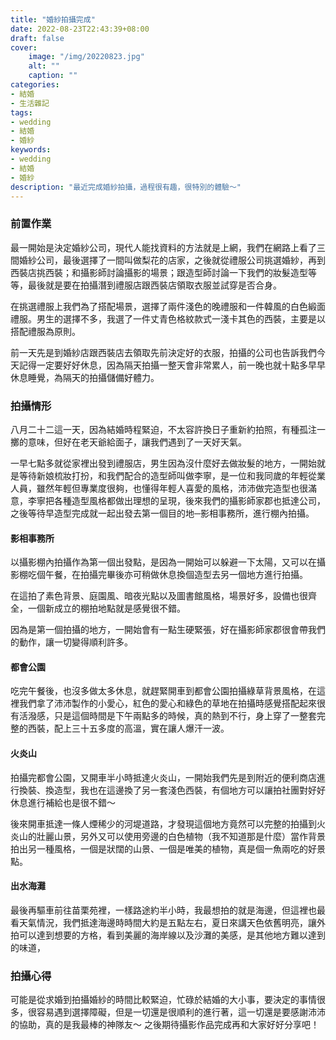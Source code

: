 ```yaml
---
title: "婚紗拍攝完成"
date: 2022-08-23T22:43:39+08:00
draft: false
cover:
    image: "/img/20220823.jpg"
    alt: ""
    caption: ""
categories: 
- 結婚
- 生活雜記
tags: 
- wedding
- 結婚
- 婚紗
keywords:
- wedding
- 結婚
- 婚紗
description: "最近完成婚紗拍攝，過程很有趣，很特別的體驗～"
---
```

### 前置作業
最一開始是決定婚紗公司，現代人能找資料的方法就是上網，我們在網路上看了三間婚紗公司，最後選擇了一間叫做梨花的店家，之後就從禮服公司挑選婚紗，再到西裝店挑西裝；和攝影師討論攝影的場景；跟造型師討論一下我們的妝髮造型等等，最後就是要在拍攝潛到禮服店跟西裝店領取衣服並試穿是否合身。

在挑選禮服上我們為了搭配場景，選擇了兩件淺色的晚禮服和一件韓風的白色緞面禮服。男生的選擇不多，我選了一件丈青色格紋款式一淺卡其色的西裝，主要是以搭配禮服為原則。

前一天先是到婚紗店跟西裝店去領取先前決定好的衣服，拍攝的公司也告訴我們今天記得一定要好好休息，因為隔天拍攝一整天會非常累人，前一晚也就十點多早早休息睡覺，為隔天的拍攝儲備好體力。
### 拍攝情形
八月二十二這一天，因為結婚時程緊迫，不太容許換日子重新約拍照，有種孤注一擲的意味，但好在老天爺給面子，讓我們遇到了一天好天氣。

一早七點多就從家裡出發到禮服店，男生因為沒什麼好去做妝髮的地方，一開始就是等待新娘梳妝打扮，和我們配合的造型師叫做李寧，是一位和我同歲的年輕從業人員，雖然年輕但專業度很夠，也懂得年輕人喜愛的風格，沛沛做完造型也很滿意，李寧把各種造型風格都做出理想的呈現，後來我們的攝影師家郡也抵達公司，之後等待早造型完成就一起出發去第一個目的地─影相事務所，進行棚內拍攝。
#### 影相事務所
以攝影棚內拍攝作為第一個出發點，是因為一開始可以躲避一下太陽，又可以在攝影棚吃個午餐，在拍攝完畢後亦可稍做休息換個造型去另一個地方進行拍攝。

在這拍了素色背景、庭園風、暗夜光點以及圖書館風格，場景好多，設備也很齊全，一個新成立的棚拍地點就是感覺很不錯。

因為是第一個拍攝的地方，一開始會有一點生硬緊張，好在攝影師家郡很會帶我們的動作，讓一切變得順利許多。
#### 都會公園
吃完午餐後，也沒多做太多休息，就趕緊開車到都會公園拍攝綠草背景風格，在這裡我們拿了沛沛製作的小愛心，紅色的愛心和綠色的草地在拍攝時感覺搭配起來很有活潑感，只是這個時間是下午兩點多的時候，真的熱到不行，身上穿了一整套完整的西裝，配上三十五多度的高溫，實在讓人爆汗一波。
#### 火炎山
拍攝完都會公園，又開車半小時抵達火炎山，一開始我們先是到附近的便利商店進行換裝、換造型，我也在這邊換了另一套淺色西裝，有個地方可以讓拍社團對好好休息進行補給也是很不錯～

後來開車抵達一條人煙稀少的河堤道路，才發現這個地方竟然可以完整的拍攝到火炎山的壯麗山景，另外又可以使用旁邊的白色植物（我不知道那是什麼）當作背景拍出另一種風格，一個是狀闊的山景、一個是唯美的植物，真是個一魚兩吃的好景點。
#### 出水海灘
最後再驅車前往苗栗苑裡，一樣路途約半小時，我最想拍的就是海邊，但這裡也最看天氣情況，我們抵達海邊時時間大約是五點左右，夏日來講天色依舊明亮，讓外拍可以達到想要的方格，看到美麗的海岸線以及沙灘的美感，是其他地方難以達到的味道，
### 拍攝心得
可能是從求婚到拍攝婚紗的時間比較緊迫，忙碌於結婚的大小事，要決定的事情很多，很容易遇到選擇障礙，但是一切還是很順利的進行著，這一切還是要感謝沛沛的協助，真的是我最棒的神隊友～
之後期待攝影作品完成再和大家好好分享吧！